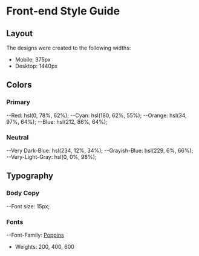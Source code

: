 # Front-end Style Guide

## Layout

The designs were created to the following widths:

- Mobile: 375px
- Desktop: 1440px

## Colors

### Primary

--Red: hsl(0, 78%, 62%);
--Cyan: hsl(180, 62%, 55%);
--Orange: hsl(34, 97%, 64%);
--Blue: hsl(212, 86%, 64%);

### Neutral

--Very Dark-Blue: hsl(234, 12%, 34%);
--Grayish-Blue: hsl(229, 6%, 66%);
--Very-Light-Gray: hsl(0, 0%, 98%);

## Typography

### Body Copy

--Font size: 15px;

### Fonts

--Font-Family: [Poppins](https://fonts.google.com/specimen/Poppins)
- Weights: 200, 400, 600
